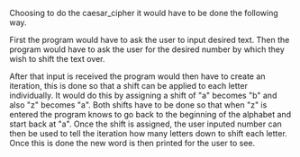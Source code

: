 Choosing to do the caesar_cipher it would have to be done the following way.

First the program would have to ask the user to input desired text.
Then the program would have to ask the user for the desired number by which they wish to shift the text over.

After that input is received the program would then have to create an iteration, this is done so that a shift can be applied to each letter individually.
It would do this by assigning a shift of "a" becomes "b" and also "z" becomes "a".
Both shifts have to be done so that when "z" is entered the program knows to go back to the beginning of the alphabet and start back at "a".
Once the shift is assigned, the user inputed number can then be used to tell the iteration how many letters down to shift each letter. Once this is done the new word is then printed for the user to see.
